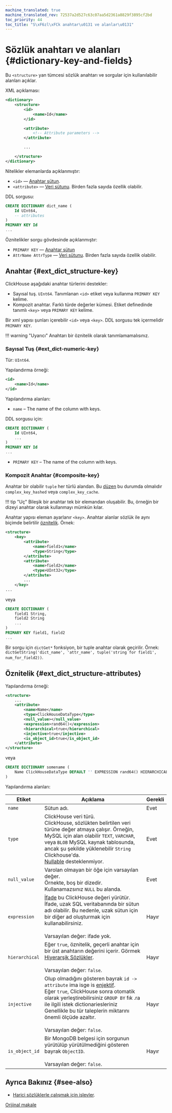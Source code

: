 ```yaml
---
machine_translated: true
machine_translated_rev: 72537a2d527c63c07aa5d2361a8829f3895cf2bd
toc_priority: 44
toc_title: "S\xF6zl\xFCk anahtar\u0131 ve alanlar\u0131"
---
```


# Sözlük anahtarı ve alanları {#dictionary-key-and-fields}

Bu `<structure>` yan tümcesi sözlük anahtarı ve sorgular için kullanılabilir alanları açıklar.

XML açıklaması:

``` xml
<dictionary>
    <structure>
        <id>
            <name>Id</name>
        </id>

        <attribute>
            <!-- Attribute parameters -->
        </attribute>

        ...

    </structure>
</dictionary>
```

Nitelikler elemanlarda açıklanmıştır:

-   `<id>` — [Anahtar sütun](external-dicts-dict-structure.md#ext_dict_structure-key).
-   `<attribute>` — [Veri sütunu](external-dicts-dict-structure.md#ext_dict_structure-attributes). Birden fazla sayıda özellik olabilir.

DDL sorgusu:

``` sql
CREATE DICTIONARY dict_name (
    Id UInt64,
    -- attributes
)
PRIMARY KEY Id
...
```

Öznitelikler sorgu gövdesinde açıklanmıştır:

-   `PRIMARY KEY` — [Anahtar sütun](external-dicts-dict-structure.md#ext_dict_structure-key)
-   `AttrName AttrType` — [Veri sütunu](external-dicts-dict-structure.md#ext_dict_structure-attributes). Birden fazla sayıda özellik olabilir.

## Anahtar {#ext_dict_structure-key}

ClickHouse aşağıdaki anahtar türlerini destekler:

-   Sayısal tuş. `UInt64`. Tanımlanan `<id>` etiket veya kullanma `PRIMARY KEY` kelime.
-   Kompozit anahtar. Farklı türde değerler kümesi. Etiket definedinde tanımlı `<key>` veya `PRIMARY KEY` kelime.

Bir xml yapısı şunları içerebilir `<id>` veya `<key>`. DDL sorgusu tek içermelidir `PRIMARY KEY`.

!!! warning "Uyarıcı"
    Anahtarı bir öznitelik olarak tanımlamamalısınız.

### Sayısal Tuş {#ext_dict-numeric-key}

Tür: `UInt64`.

Yapılandırma örneği:

``` xml
<id>
    <name>Id</name>
</id>
```

Yapılandırma alanları:

-   `name` – The name of the column with keys.

DDL sorgusu için:

``` sql
CREATE DICTIONARY (
    Id UInt64,
    ...
)
PRIMARY KEY Id
...
```

-   `PRIMARY KEY` – The name of the column with keys.

### Kompozit Anahtar {#composite-key}

Anahtar bir olabilir `tuple` her türlü alandan. Bu [düzen](external-dicts-dict-layout.md) bu durumda olmalıdır `complex_key_hashed` veya `complex_key_cache`.

!!! tip "Uç"
    Bileşik bir anahtar tek bir elemandan oluşabilir. Bu, örneğin bir dizeyi anahtar olarak kullanmayı mümkün kılar.

Anahtar yapısı eleman ayarlanır `<key>`. Anahtar alanlar sözlük ile aynı biçimde belirtilir [öznitelik](external-dicts-dict-structure.md). Örnek:

``` xml
<structure>
    <key>
        <attribute>
            <name>field1</name>
            <type>String</type>
        </attribute>
        <attribute>
            <name>field2</name>
            <type>UInt32</type>
        </attribute>
        ...
    </key>
...
```

veya

``` sql
CREATE DICTIONARY (
    field1 String,
    field2 String
    ...
)
PRIMARY KEY field1, field2
...
```

Bir sorgu için `dictGet*` fonksiyon, bir tuple anahtar olarak geçirilir. Örnek: `dictGetString('dict_name', 'attr_name', tuple('string for field1', num_for_field2))`.

## Öznitelik {#ext_dict_structure-attributes}

Yapılandırma örneği:

``` xml
<structure>
    ...
    <attribute>
        <name>Name</name>
        <type>ClickHouseDataType</type>
        <null_value></null_value>
        <expression>rand64()</expression>
        <hierarchical>true</hierarchical>
        <injective>true</injective>
        <is_object_id>true</is_object_id>
    </attribute>
</structure>
```

veya

``` sql
CREATE DICTIONARY somename (
    Name ClickHouseDataType DEFAULT '' EXPRESSION rand64() HIERARCHICAL INJECTIVE IS_OBJECT_ID
)
```

Yapılandırma alanları:

| Etiket                                               | Açıklama                                                                                                                                                                                                                                                                                                                                                     | Gerekli |
|------------------------------------------------------|--------------------------------------------------------------------------------------------------------------------------------------------------------------------------------------------------------------------------------------------------------------------------------------------------------------------------------------------------------------|---------|
| `name`                                               | Sütun adı.                                                                                                                                                                                                                                                                                                                                                   | Evet    |
| `type`                                               | ClickHouse veri türü.<br/>ClickHouse, sözlükten belirtilen veri türüne değer atmaya çalışır. Örneğin, MySQL için alan olabilir `TEXT`, `VARCHAR`, veya `BLOB` MySQL kaynak tablosunda, ancak şu şekilde yüklenebilir `String` Clickhouse'da.<br/>[Nullable](../../../sql-reference/data-types/nullable.md) desteklenmiyor.                                   | Evet    |
| `null_value`                                         | Varolan olmayan bir öğe için varsayılan değer.<br/>Örnekte, boş bir dizedir. Kullanamazsınız `NULL` bu alanda.                                                                                                                                                                                                                                               | Evet    |
| `expression`                                         | [İfade](../../syntax.md#syntax-expressions) bu ClickHouse değeri yürütür.<br/>İfade, uzak SQL veritabanında bir sütun adı olabilir. Bu nedenle, uzak sütun için bir diğer ad oluşturmak için kullanabilirsiniz.<br/><br/>Varsayılan değer: ifade yok.                                                                                                        | Hayır   |
| <a name="hierarchical-dict-attr"></a> `hierarchical` | Eğer `true`, öznitelik, geçerli anahtar için bir üst anahtarın değerini içerir. Görmek [Hiyerarşik Sözlükler](external-dicts-dict-hierarchical.md).<br/><br/>Varsayılan değer: `false`.                                                                                                                                                                      | Hayır   |
| `injective`                                          | Olup olmadığını gösteren bayrak `id -> attribute` ima isge is [enjektif](https://en.wikipedia.org/wiki/Injective_function).<br/>Eğer `true`, ClickHouse sonra otomatik olarak yerleştirebilirsiniz `GROUP BY` fık .ra ile ilgili istek dictionariesleriniz Genellikle bu tür taleplerin miktarını önemli ölçüde azaltır.<br/><br/>Varsayılan değer: `false`. | Hayır   |
| `is_object_id`                                       | Bir MongoDB belgesi için sorgunun yürütülüp yürütülmediğini gösteren bayrak `ObjectID`.<br/><br/>Varsayılan değer: `false`.                                                                                                                                                                                                                                  | Hayır   |

## Ayrıca Bakınız {#see-also}

-   [Harici sözlüklerle çalışmak için işlevler](../../../sql-reference/functions/ext-dict-functions.md).

[Orijinal makale](https://clickhouse.tech/docs/en/query_language/dicts/external_dicts_dict_structure/) <!--hide-->
